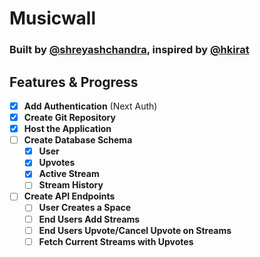 # Musicwall

### Built by [@shreyashchandra](https://github.com/shreyashchandra), inspired by [@hkirat](https://github.com/hkirat)

## Features & Progress

- [x] **Add Authentication** (Next Auth)
- [x] **Create Git Repository**
- [x] **Host the Application**
- [ ] **Create Database Schema**
  - [x] **User**
  - [x] **Upvotes**
  - [x] **Active Stream**
  - [ ] **Stream History**
- [ ] **Create API Endpoints**
  - [ ] **User Creates a Space**
  - [ ] **End Users Add Streams**
  - [ ] **End Users Upvote/Cancel Upvote on Streams**
  - [ ] **Fetch Current Streams with Upvotes**
